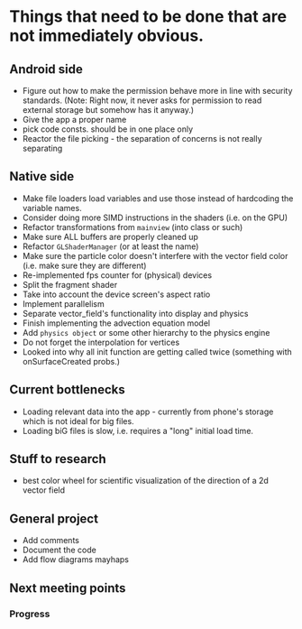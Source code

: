 # Things that need to be done that are not immediately obvious.

## Android side
- Figure out how to make the permission behave more in line with security standards. (Note: Right now, it never asks for permission to read external storage but somehow has it anyway.)
- Give the app a proper name
- pick code consts. should be in one place only
- Reactor the file picking - the separation of concerns is not really separating

## Native side
- Make file loaders load variables and use those instead of hardcoding the variable names.
- Consider doing more SIMD instructions in the shaders (i.e. on the GPU)
- Refactor transformations from `mainview` (into class or such)
- Make sure ALL buffers are properly cleaned up
- Refactor `GLShaderManager` (or at least the name)
- Make sure the particle color doesn't interfere with the vector field color (i.e. make sure they are different)
- Re-implemented fps counter for (physical) devices
- Split the fragment shader
- Take into account the device screen's aspect ratio
- Implement parallelism
- Separate vector_field's functionality into display and physics
- Finish implementing the advection equation model
- Add `physics object` or some other hierarchy to the physics engine
- Do not forget the interpolation for vertices
- Looked into why all init function are getting called twice (something with onSurfaceCreated probs.)

## Current bottlenecks
- Loading relevant data into the app - currently from phone's storage which is not ideal for big files.
- Loading biG files is slow, i.e. requires a "long" initial load time.

## Stuff to research
- best color wheel for scientific visualization of the direction of a 2d vector field

## General project
- Add comments
- Document the code
- Add flow diagrams mayhaps

## Next meeting points

### Progress

